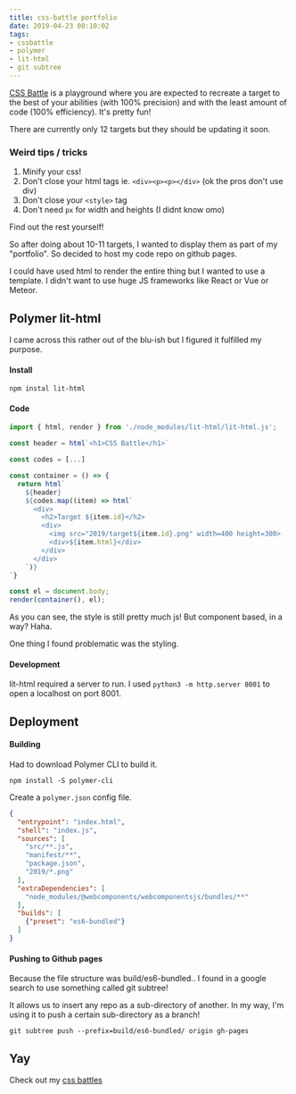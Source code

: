 ```yaml
---
title: css-battle portfolio
date: 2019-04-23 00:10:02
tags:
- cssbattle
- polymer
- lit-html
- git subtree
---
```


[CSS Battle](http://cssbattle.dev) is a playground <!-- more -->where you are expected to recreate a target to the best of your abilities (with 100% precision) and with the least amount of code (100% efficiency). It's pretty fun! 

There are currently only 12 targets but they should be updating it soon.

### Weird tips / tricks
1. Minify your css!
2. Don't close your html tags ie. `<div><p><p></div>` (ok the pros don't use div)
3. Don't close your `<style>` tag
4. Don't need `px` for width and heights (I didnt know omo)

Find out the rest yourself!

So after doing about 10-11 targets, I wanted to display them as part of my "portfolio". So decided to host my code repo on github pages. 

I could have used html to render the entire thing but I wanted to use a template. I didn't want to use huge JS frameworks like React or Vue or Meteor.

## Polymer lit-html
I came across this rather out of the blu-ish but I figured it fulfilled my purpose. 

#### Install
```
npm instal lit-html
```

#### Code

```js
import { html, render } from './node_modules/lit-html/lit-html.js';

const header = html`<h1>CSS Battle</h1>`

const codes = [...]

const container = () => {
  return html`
    ${header}
    ${codes.map((item) => html`
      <div>
        <h2>Target ${item.id}</h2>
        <div>
          <img src="2019/target${item.id}.png" width=400 height=300>
          <div>${item.html}</div>
        </div>
      </div>
    `)}
`}

const el = document.body;
render(container(), el);
```

As you can see, the style is still pretty much js! But component based, in a way? Haha. 

One thing I found problematic was the styling. 

#### Development
lit-html required a server to run. I used `python3 -m http.server 8001` to open a localhost on port 8001.

## Deployment
#### Building
Had to download Polymer CLI to build it.
```
npm install -S polymer-cli
```

Create a `polymer.json` config file.
```json
{
  "entrypoint": "index.html",
  "shell": "index.js",
  "sources": [
    "src/**.js",
    "manifest/**",
    "package.json",
    "2019/*.png"
  ],
  "extraDependencies": [
    "node_modules/@webcomponents/webcomponentsjs/bundles/**"
  ],
  "builds": [
    {"preset": "es6-bundled"}
  ]
}
```
#### Pushing to Github pages
Because the file structure was build/es6-bundled.. I found in a google search to use something called git subtree!

It allows us to insert any repo as a sub-directory of another. In my way, I'm using it to push a certain sub-directory as a branch! 
```
git subtree push --prefix=build/es6-bundled/ origin gh-pages
```

## Yay
Check out my [css battles](https://kohrongying.github.io/css-battle/)